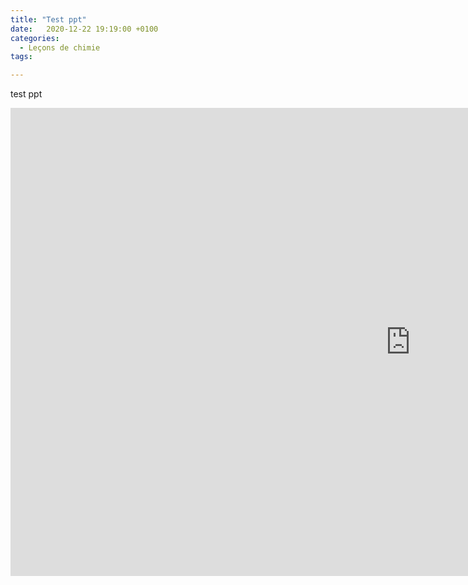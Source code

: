 ```yaml
---
title: "Test ppt"
date:   2020-12-22 19:19:00 +0100
categories:
  - Leçons de chimie
tags:

---
```

test ppt

<iframe src="https://docs.google.com/presentation/d/e/2PACX-1vTGJJTFGdkOBwYJCE9Hf8cOK9iW1FDwkTeeCPlLLNfvkAVxV9trbo3FXXMUG3V4xA/embed?start=false&loop=false&delayms=3000" frameborder="0" width="1280" height="749" allowfullscreen="true" mozallowfullscreen="true" webkitallowfullscreen="true"></iframe>
